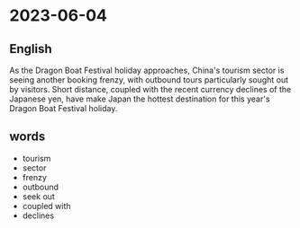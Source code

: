 # 2023-06-04

## English
As the Dragon Boat Festival holiday
approaches, China's tourism sector is 
seeing another booking frenzy, with
outbound tours particularly sought out by
visitors. Short distance, coupled with the
recent currency declines of the Japanese
yen, have make Japan the hottest
destination for this year's Dragon Boat
Festival holiday.

## words
* tourism
* sector
* frenzy
* outbound
* seek out
* coupled with
* declines
